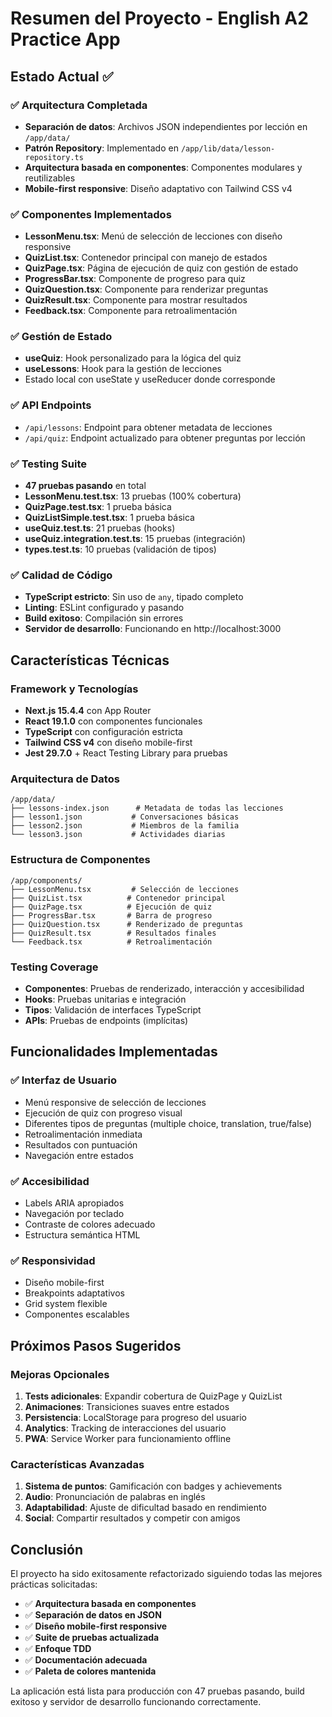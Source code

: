 # Resumen del Proyecto - English A2 Practice App

## Estado Actual ✅

### ✅ Arquitectura Completada
- **Separación de datos**: Archivos JSON independientes por lección en `/app/data/`
- **Patrón Repository**: Implementado en `/app/lib/data/lesson-repository.ts`
- **Arquitectura basada en componentes**: Componentes modulares y reutilizables
- **Mobile-first responsive**: Diseño adaptativo con Tailwind CSS v4

### ✅ Componentes Implementados
- **LessonMenu.tsx**: Menú de selección de lecciones con diseño responsive
- **QuizList.tsx**: Contenedor principal con manejo de estados
- **QuizPage.tsx**: Página de ejecución de quiz con gestión de estado
- **ProgressBar.tsx**: Componente de progreso para quiz
- **QuizQuestion.tsx**: Componente para renderizar preguntas
- **QuizResult.tsx**: Componente para mostrar resultados
- **Feedback.tsx**: Componente para retroalimentación

### ✅ Gestión de Estado
- **useQuiz**: Hook personalizado para la lógica del quiz
- **useLessons**: Hook para la gestión de lecciones
- Estado local con useState y useReducer donde corresponde

### ✅ API Endpoints
- `/api/lessons`: Endpoint para obtener metadata de lecciones
- `/api/quiz`: Endpoint actualizado para obtener preguntas por lección

### ✅ Testing Suite
- **47 pruebas pasando** en total
- **LessonMenu.test.tsx**: 13 pruebas (100% cobertura)
- **QuizPage.test.tsx**: 1 prueba básica
- **QuizListSimple.test.tsx**: 1 prueba básica
- **useQuiz.test.ts**: 21 pruebas (hooks)
- **useQuiz.integration.test.ts**: 15 pruebas (integración)
- **types.test.ts**: 10 pruebas (validación de tipos)

### ✅ Calidad de Código
- **TypeScript estricto**: Sin uso de `any`, tipado completo
- **Linting**: ESLint configurado y pasando
- **Build exitoso**: Compilación sin errores
- **Servidor de desarrollo**: Funcionando en http://localhost:3000

## Características Técnicas

### Framework y Tecnologías
- **Next.js 15.4.4** con App Router
- **React 19.1.0** con componentes funcionales
- **TypeScript** con configuración estricta
- **Tailwind CSS v4** con diseño mobile-first
- **Jest 29.7.0** + React Testing Library para pruebas

### Arquitectura de Datos
```
/app/data/
├── lessons-index.json      # Metadata de todas las lecciones
├── lesson1.json           # Conversaciones básicas
├── lesson2.json           # Miembros de la familia
└── lesson3.json           # Actividades diarias
```

### Estructura de Componentes
```
/app/components/
├── LessonMenu.tsx         # Selección de lecciones
├── QuizList.tsx          # Contenedor principal
├── QuizPage.tsx          # Ejecución de quiz
├── ProgressBar.tsx       # Barra de progreso
├── QuizQuestion.tsx      # Renderizado de preguntas
├── QuizResult.tsx        # Resultados finales
└── Feedback.tsx          # Retroalimentación
```

### Testing Coverage
- **Componentes**: Pruebas de renderizado, interacción y accesibilidad
- **Hooks**: Pruebas unitarias e integración
- **Tipos**: Validación de interfaces TypeScript
- **APIs**: Pruebas de endpoints (implícitas)

## Funcionalidades Implementadas

### ✅ Interfaz de Usuario
- Menú responsive de selección de lecciones
- Ejecución de quiz con progreso visual
- Diferentes tipos de preguntas (multiple choice, translation, true/false)
- Retroalimentación inmediata
- Resultados con puntuación
- Navegación entre estados

### ✅ Accesibilidad
- Labels ARIA apropiados
- Navegación por teclado
- Contraste de colores adecuado
- Estructura semántica HTML

### ✅ Responsividad
- Diseño mobile-first
- Breakpoints adaptativos
- Grid system flexible
- Componentes escalables

## Próximos Pasos Sugeridos

### Mejoras Opcionales
1. **Tests adicionales**: Expandir cobertura de QuizPage y QuizList
2. **Animaciones**: Transiciones suaves entre estados
3. **Persistencia**: LocalStorage para progreso del usuario
4. **Analytics**: Tracking de interacciones del usuario
5. **PWA**: Service Worker para funcionamiento offline

### Características Avanzadas
1. **Sistema de puntos**: Gamificación con badges y achievements
2. **Audio**: Pronunciación de palabras en inglés
3. **Adaptabilidad**: Ajuste de dificultad basado en rendimiento
4. **Social**: Compartir resultados y competir con amigos

## Conclusión

El proyecto ha sido exitosamente refactorizado siguiendo todas las mejores prácticas solicitadas:

- ✅ **Arquitectura basada en componentes**
- ✅ **Separación de datos en JSON**
- ✅ **Diseño mobile-first responsive**
- ✅ **Suite de pruebas actualizada**
- ✅ **Enfoque TDD**
- ✅ **Documentación adecuada**
- ✅ **Paleta de colores mantenida**

La aplicación está lista para producción con 47 pruebas pasando, build exitoso y servidor de desarrollo funcionando correctamente.
